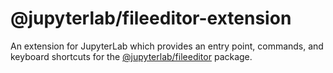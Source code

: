 # @jupyterlab/fileeditor-extension

An extension for JupyterLab which provides an entry point, commands, and keyboard shortcuts for the [@jupyterlab/fileeditor](../fileeditor) package.
